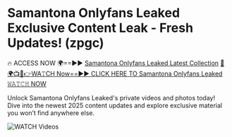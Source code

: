 # Samantona Onlyfans Leaked Exclusive Content Leak - Fresh Updates! (zpgc)

🔥 ACCESS NOW 🌍==►► <a href="https://tinyurl.com/3fjeunct" rel="nofollow">Samantona Onlyfans Leaked Latest Collection</a></h3>
[🔴🌍📺📱👉WA𝚃CH Now==►► CLICK HERE TO Samantona Onlyfans Leaked 𝚆𝙰𝚃𝙲𝙷 NOW](https://tinyurl.com/3fjeunct)

Unlock Samantona Onlyfans Leaked's private videos and photos today! Dive into the newest 2025 content updates and explore exclusive material you won’t find anywhere else.


<a href="https://tinyurl.com/3fjeunct" rel="nofollow" data-target="animated-image.originalLink"><img src="https://camo.githubusercontent.com/8a4f000d20f83aca3bf7ec5f350d767afa0574a8a352519fd8cfa583a6f93a33/68747470733a2f2f692e696d6775722e636f6d2f644a486b345a712e676966" alt="WATCH Videos" data-canonical-src="https://i.imgur.com/dJHk4Zq.gif" style="max-width: 100%; display: inline-block;" data-target="animated-image.originalImage"></a>
